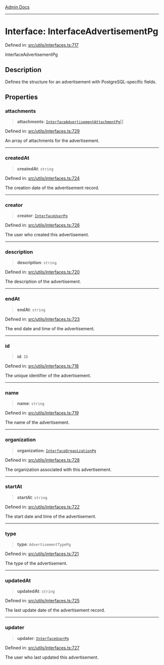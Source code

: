 [Admin Docs](/)

***

# Interface: InterfaceAdvertisementPg

Defined in: [src/utils/interfaces.ts:717](https://github.com/PalisadoesFoundation/talawa-admin/blob/main/src/utils/interfaces.ts#L717)

InterfaceAdvertisementPg

## Description

Defines the structure for an advertisement with PostgreSQL-specific fields.

## Properties

### attachments

> **attachments**: [`InterfaceAdvertisementAttachmentPg`](utils\interfaces\README\interfaces\InterfaceAdvertisementAttachmentPg.md)[]

Defined in: [src/utils/interfaces.ts:729](https://github.com/PalisadoesFoundation/talawa-admin/blob/main/src/utils/interfaces.ts#L729)

An array of attachments for the advertisement.

***

### createdAt

> **createdAt**: `string`

Defined in: [src/utils/interfaces.ts:724](https://github.com/PalisadoesFoundation/talawa-admin/blob/main/src/utils/interfaces.ts#L724)

The creation date of the advertisement record.

***

### creator

> **creator**: [`InterfaceUserPg`](utils\interfaces\README\interfaces\InterfaceUserPg.md)

Defined in: [src/utils/interfaces.ts:726](https://github.com/PalisadoesFoundation/talawa-admin/blob/main/src/utils/interfaces.ts#L726)

The user who created this advertisement.

***

### description

> **description**: `string`

Defined in: [src/utils/interfaces.ts:720](https://github.com/PalisadoesFoundation/talawa-admin/blob/main/src/utils/interfaces.ts#L720)

The description of the advertisement.

***

### endAt

> **endAt**: `string`

Defined in: [src/utils/interfaces.ts:723](https://github.com/PalisadoesFoundation/talawa-admin/blob/main/src/utils/interfaces.ts#L723)

The end date and time of the advertisement.

***

### id

> **id**: `ID`

Defined in: [src/utils/interfaces.ts:718](https://github.com/PalisadoesFoundation/talawa-admin/blob/main/src/utils/interfaces.ts#L718)

The unique identifier of the advertisement.

***

### name

> **name**: `string`

Defined in: [src/utils/interfaces.ts:719](https://github.com/PalisadoesFoundation/talawa-admin/blob/main/src/utils/interfaces.ts#L719)

The name of the advertisement.

***

### organization

> **organization**: [`InterfaceOrganizationPg`](utils\interfaces\README\interfaces\InterfaceOrganizationPg.md)

Defined in: [src/utils/interfaces.ts:728](https://github.com/PalisadoesFoundation/talawa-admin/blob/main/src/utils/interfaces.ts#L728)

The organization associated with this advertisement.

***

### startAt

> **startAt**: `string`

Defined in: [src/utils/interfaces.ts:722](https://github.com/PalisadoesFoundation/talawa-admin/blob/main/src/utils/interfaces.ts#L722)

The start date and time of the advertisement.

***

### type

> **type**: `AdvertisementTypePg`

Defined in: [src/utils/interfaces.ts:721](https://github.com/PalisadoesFoundation/talawa-admin/blob/main/src/utils/interfaces.ts#L721)

The type of the advertisement.

***

### updatedAt

> **updatedAt**: `string`

Defined in: [src/utils/interfaces.ts:725](https://github.com/PalisadoesFoundation/talawa-admin/blob/main/src/utils/interfaces.ts#L725)

The last update date of the advertisement record.

***

### updater

> **updater**: [`InterfaceUserPg`](utils\interfaces\README\interfaces\InterfaceUserPg.md)

Defined in: [src/utils/interfaces.ts:727](https://github.com/PalisadoesFoundation/talawa-admin/blob/main/src/utils/interfaces.ts#L727)

The user who last updated this advertisement.
